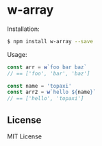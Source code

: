 w-array
=======

Installation:

```bash
$ npm install w-array --save
```

Usage:

```javascript
const arr = w`foo bar baz`
// == ['foo', 'bar', 'baz']

const name = 'topaxi'
const arr2 = w`hello ${name}`
// == ['hello', 'topaxi']
```

## License

MIT License
